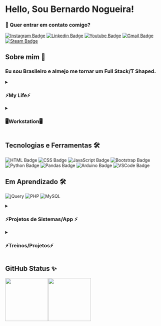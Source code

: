 # Hello, Sou Bernardo Nogueira!

### 📣 Quer entrar em contato comigo?
[![Instagram Badge](https://img.shields.io/badge/Instagram-E4405F?style=for-the-badge&logo=instagram&logoColor=white)](https://www.instagram.com/bernardo.nogueira8/)
[![Linkedin Badge](https://img.shields.io/badge/LinkedIn-0077B5?style=for-the-badge&logo=linkedin&logoColor=white)](https://www.linkedin.com/in/bernardo-nogueira-da-silva-0755431a6/)
[![Youtube Badge](https://img.shields.io/badge/YouTube-FF0000?style=for-the-badge&logo=youtube&logoColor=white)](https://www.youtube.com/channel/UCqcrZPdAU0NOdqJu4OAyt9A)
[![Gmail Badge](https://img.shields.io/badge/Gmail-D14836?style=for-the-badge&logo=gmail&logoColor=white)](mailto:samuraiflamesf@gmail.com)
[![Steam Badge](https://img.shields.io/badge/Steam-000000?style=for-the-badge&logo=steam&logoColor=white)](https://steamcommunity.com/id/SamuraiFlameSF)

## Sobre mim 👋
### Eu sou Brasileiro e almejo me tornar um Full Stack/T Shaped.
<details>
    <summary><h3>
     ⚡My Life⚡</h3></summary>
            <p>
Reconheço-me como entusiasta em novas tecnologias do mercado, com aprendizado adquirido dia após dia. Focado em ser Desenvolvedor FullStack, pensando no ramo Web, comecei a aprofundar no Front-end usando a framework Bootstrap e para trabalhar Back-end Laravel(PhP) e MySQL. Pensando nas automações e alguns projetos pessoais, fez com que estude Nodered, Docker, Python e C++. Sou apaixonado por desenvolver soluções usando programação. 
     Sou constante e gosto de estar sempre em movimento, estagnar é de longe um objetivo profissional ou pessoal, amo aprender, amo entender, gosto de sentir evoluindo independente do ritmo. Sou determinado, sei o que quero e onde quero chegar, toda a minha trajetória profissional embora em área diferente da programação me ajudou a forjar quem eu sou, entender que conhecimento é vasto e tenho muito a aprender, onde a melhor maneira de avançar é dando o meu melhor.
 </p></details>
<details>
    <summary><h3>
     🖥️Workstation🖥️</h3></summary> 
        <ul>
            <b>SO:</b> Dual Boot(Windows 10 & Ubuntu)</br>
            <b>Code Editor:</b> VSCode.</br>
            <b>CPU:</b> E5-2640v3</br>
            <b>RAM:</b> 32Gb DDR4</br>
            <b>GPU:</b> GTX 1070 8Gb</br>
        </ul>
</details>

## Tecnologias e Ferramentas 🛠️
![HTML Badge](https://img.shields.io/badge/HTML5-E34F26?style=for-the-badge&logo=html5&logoColor=white)
![CSS Badge](https://img.shields.io/badge/CSS3-1572B6?style=for-the-badge&logo=css3&logoColor=white)
![JavaScript Badge](https://img.shields.io/badge/JavaScript-F7DF1E?style=for-the-badge&logo=javascript&logoColor=black)
![Bootstrap Badge](https://img.shields.io/badge/Bootstrap-563D7C?style=for-the-badge&logo=bootstrap&logoColor=white)
![Python Badge](https://img.shields.io/badge/Python-FFD43B?style=for-the-badge&logo=python&logoColor=blue)
![Pandas Badge](https://img.shields.io/badge/Pandas-2C2D72?style=for-the-badge&logo=pandas&logoColor=white)
![Arduino Badge](https://img.shields.io/badge/Arduino-00979D?style=for-the-badge&logo=Arduino&logoColor=white)
![VSCode Badge](https://img.shields.io/badge/VSCode-0078D4?style=for-the-badge&logo=visual%20studio%20code&logoColor=white)

## Em Aprendizado 🛠️
![jQuery](https://img.shields.io/badge/jQuery-0769AD?style=for-the-badge&logo=jquery&logoColor=white)
![PHP](https://img.shields.io/badge/PHP-777BB4?style=for-the-badge&logo=php&logoColor=white)
![MySQL](https://img.shields.io/badge/MySQL-00000F?style=for-the-badge&logo=mysql&logoColor=white)

<details>
    <summary><h3>
     ⚡Projetos de Sistemas/App ⚡
     </h3></summary> 
    
| Nome do Projetos    | Link/Utilização   | Tecnologias usadas  | Andamento do Projeto |
| ------------------- | ------------------- | ------------------- | ------------------- | 
| <a href="https://github.com/Samuraiflamesf/systemCar">SystemCar</a> | WEB | BootStrap + Js | Funcionando | 
| <a href="https://github.com/Samuraiflamesf/PyPandas">Planilha de Novos Pacientes</a> | Automação | Python + Pandas | Funcionando | 
| <a href="https://github.com/Samuraiflamesf/painelPassword_PHP">Painel de Senha</a> | Rodar Local | HTML/CSS/JS/PHP | Fase de Testes | 
| <a href="https://github.com/Samuraiflamesf/zetBot_Js_Ts">ChatBot com Machine Learning</a> | Automação | Js/Ts/NodeJs | Descontinuado |
| <a href="https://github.com/Samuraiflamesf/CookieClicker_pySelenium">Cookie Clicker</a> | Automação | Python + Selenium | Funcionando (15/05/2022) |
    
</details>
<details>
    <summary><h3>
     ⚡Treinos/Projetos⚡
     </h3></summary> 
    
| Nome do Projetos | Link da Aplicação  | Tecnologias usadas | Foco do Treino | Hospedagem | 
| ------------------- | ------------------- | ------------------- | ------------------- | ------------------- |
| <a href="https://github.com/Samuraiflamesf/Page_Cadastro01">Pagina de Cadastro - FlameBox </a> | <a href="https://singinpageflamebox.netlify.app/">Área de Cadastro</a> | Bootstrap 5 | Bootstrap 5 | Netlify |
| <a href="https://github.com/Samuraiflamesf/LadingPage03-Starbucks">Landing Page 03 - Starbucks </a> | <a href="https://starbucksflamebox.netlify.app/">Starbucks</a> |HTML/CSS/JS | HTML/CSS | Netlify |
| <a href="https://github.com/Samuraiflamesf/Clone_Linktree">Clone Linktree</a>  | <a href="https://bernardonogueira8.netlify.app/">Linktree</a> |HTML/CSS/JS | HTML/CSS | Netlify |
| <a href="https://github.com/Samuraiflamesf/Lading_Page02">Landing Page 02</a> | <a href="https://medicenterflamebox.netlify.app/">MediCenter</a> |HTML/CSS/JS | HTML/CSS | Netlify |
| <a href="https://github.com/Samuraiflamesf/Page_Login01">Pagina de Login 01 - FlameBox</a> | <a href="https://loginpageflamebox.netlify.app/">Área de Login</a> |HTML/CSS/JS | HTML/CSS | Netlify |
| <a href="https://github.com/Samuraiflamesf/Calculadora_HTML_Css_Js">Calculadora em JS</a> | <a href="https://calculadoraflamebox.netlify.app/">Calculadora</a>  | HTML/CSS/JS | JavaScript | Netlify |
| <a href="https://github.com/Samuraiflamesf/Landing_page">Landing Page 01</a> | <a href="https://landingpageflamebox.netlify.app/">Landing Page</a> | HTML/CSS/JS | HTML/CSS | Netlify |
| <a href="https://github.com/Samuraiflamesf/Pokedex_MapaWeek">Pokedex em Cards</a> | <a href="https://flameboxpokedex.netlify.app/">Pokedex</a> | HTML/CSS/JS | HTML/CSS/JS | Netlify | 
    
</details>


## GitHub Status ✨
<a href="https://github.com/samuraiflamesf"><img height="137px" src="https://github-readme-stats.vercel.app/api?username=samuraiflamesf&hide_title=true&hide_border=true&show_icons=true&include_all_commits=true&count_private=true&line_height=21&text_color=000&icon_color=000&" /><!-- ADO --><img height="137px" src="https://github-readme-stats.vercel.app/api/top-langs/?username=samuraiflamesf&hide=html&hide_title=true&hide_border=true&layout=compact&langs_count=6&exclude_repo=comp426,Redventures-Movie-Quotes&" /></a>
